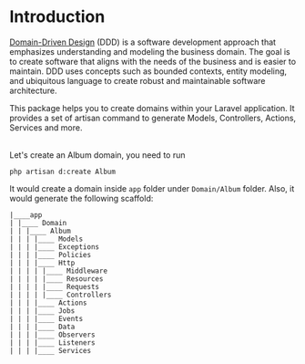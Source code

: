 # Introduction

[Domain-Driven Design](https://en.wikipedia.org/wiki/Domain-driven_design) (DDD) is a software development approach that emphasizes understanding and modeling the business domain. The goal is to create software that aligns with the needs of the business and is easier to maintain. DDD uses concepts such as bounded contexts, entity modeling, and ubiquitous language to create robust and maintainable software architecture.

This package helps you to create domains within your Laravel application. It provides a set of artisan command to generate Models, Controllers, Actions, Services and more.

<br>
Let's create an Album domain, you need to run

```shell
php artisan d:create Album
```

It would create a domain inside `app` folder under `Domain/Album` folder.
Also, it would generate the following scaffold:

```shell
|____app
| |____ Domain
| | |____ Album
| | | |____ Models
| | | |____ Exceptions
| | | |____ Policies
| | | |____ Http
| | | | |____ Middleware
| | | | |____ Resources
| | | | |____ Requests
| | | | |____ Controllers
| | | |____ Actions
| | | |____ Jobs
| | | |____ Events
| | | |____ Data
| | | |____ Observers
| | | |____ Listeners
| | | |____ Services
```


